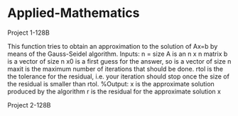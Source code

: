# Applied-Mathematics

Project 1-128B

This function tries to obtain an approximation to the solution of Ax=b by means of the Gauss-Seidel algorithm. 
Inputs:
 n = size
 A is an n x n matrix
 b is a vector of size n
 x0 is a first guess for the answer, so is a vector of size n
 maxit is the maximum number of iterations that should be done.
 rtol is the the tolerance for the residual, i.e. your iteration
 should stop once the size of the residual is smaller than rtol. %Output:
 x is the approximate solution produced by the algorithm
 r is the residual for the approximate solution x
 
 Project 2-128B
 
 
